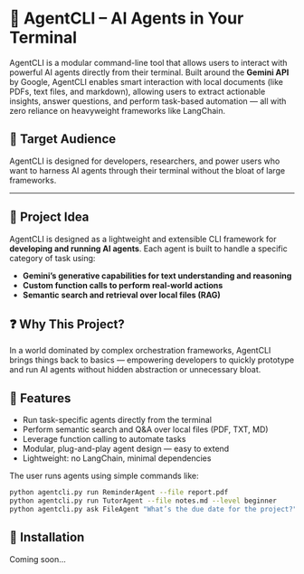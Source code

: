 # 🤖 AgentCLI – AI Agents in Your Terminal

AgentCLI is a modular command-line tool that allows users to interact with powerful AI agents directly from their terminal. Built around the **Gemini API** by Google, AgentCLI enables smart interaction with local documents (like PDFs, text files, and markdown), allowing users to extract actionable insights, answer questions, and perform task-based automation — all with zero reliance on heavyweight frameworks like LangChain.

## 🎯 Target Audience

AgentCLI is designed for developers, researchers, and power users who want to harness AI agents through their terminal without the bloat of large frameworks.

---

## 🧠 Project Idea

AgentCLI is designed as a lightweight and extensible CLI framework for **developing and running AI agents**. Each agent is built to handle a specific category of task using:

- **Gemini’s generative capabilities for text understanding and reasoning**
- **Custom function calls to perform real-world actions**
- **Semantic search and retrieval over local files (RAG)**

## ❓ Why This Project?

In a world dominated by complex orchestration frameworks, AgentCLI brings things back to basics — empowering developers to quickly prototype and run AI agents without hidden abstraction or unnecessary bloat.

## 🚀 Features

- Run task-specific agents directly from the terminal
- Perform semantic search and Q&A over local files (PDF, TXT, MD)
- Leverage function calling to automate tasks
- Modular, plug-and-play agent design — easy to extend
- Lightweight: no LangChain, minimal dependencies

The user runs agents using simple commands like:

```bash
python agentcli.py run ReminderAgent --file report.pdf
python agentcli.py run TutorAgent --file notes.md --level beginner
python agentcli.py ask FileAgent "What’s the due date for the project?" --file tasks.txt
```

## 🔧 Installation

Coming soon...